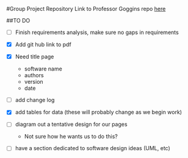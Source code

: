 #Group Project Repository
Link to Professor Goggins repo [here](https://github.com/OCDX/OCDX-Engine/tree/master/use-cases)

##TO DO

 - [ ] Finish requirements analysis, make sure no gaps in requirements
 - [x] Add git hub link to pdf 
 - [x] Need title page

	- software name
	- authors
	- version 
	- date

 - [ ] add change log

 - [x] add tables for data (these will probably change as we begin work)

 - [ ] diagram out a tentative design for our pages
	- Not sure how he wants us to do this?

 - [ ] have a section dedicated to software design ideas (UML, etc)

